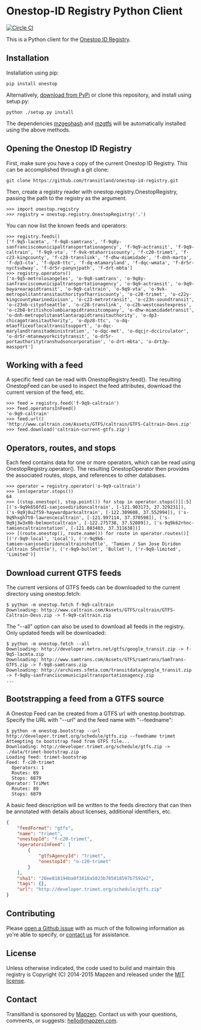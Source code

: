 # Onestop-ID Registry Python Client

[![Circle CI](https://circleci.com/gh/transitland/onestop-id-python-client.png?style=badge)](https://circleci.com/gh/transitland/onestop-id-python-client)

This is a Python client for the [Onestop ID Registry](https://github.com/transitland/onestop-id-registry).

## Installation

Installation using pip:

```
pip install onestop
```

Alternatively, [download from PyPi](https://pypi.python.org/pypi/onestop) or clone this repository, and install using setup.py:

```
python ./setup.py install
```

The dependencies [mzgeohash](https://github.com/transitland/mapzen-geohash) and [mzgtfs](https://github.com/transitland/mapzen-gtfs) will be automatically installed using the above methods.


## Opening the Onestop ID Registry

First, make sure you have a copy of the current Onestop ID Registry. This can be accomplished through a git clone:

```
git clone https://github.com/transitland/onestop-id-registry.git
```

Then, create a registry reader with onestop.registry.OnestopRegistry, passing the path to the registry as the argument.

```
>>> import onestop.registry
>>> registry = onestop.registry.OnestopRegistry('.')
```

You can now list the known feeds and operators:

```
>>> registry.feeds()
['f-9q5-lacmta', 'f-9q8-samtrans', 'f-9q8y-sanfranciscomunicipaltransportationagency', 'f-9q9-actransit', 'f-9q9-caltrain', 'f-9q9-vta', 'f-9vk-mtaharriscounty', 'f-c20-trimet', 'f-c23-kingcounty', 'f-c28-translink', 'f-dhw-miamidade', 'f-dnh-marta', 'f-dp3-cta', 'f-dpz8-ttc', 'f-dq-mtamaryland', 'f-dqc-wmata', 'f-dr5r-nyctsubway', 'f-dr5r-panynjpath', 'f-drt-mbta']
>>> registry.operators()
['o-9q5-metrolosangeles', 'o-9q8-samtrans', 'o-9q8y-sanfranciscomunicipaltransportationagency', 'o-9q9-actransit', 'o-9q9-bayarearapidtransit', 'o-9q9-caltrain', 'o-9q9-vta', 'o-9vk-metropolitantransitauthorityofharriscounty', 'o-c20-trimet', 'o-c22y-kingcountymarinedivison', 'o-c23-metrotransit', 'o-c23n-soundtransit', 'o-c23nb-cityofseattle', 'o-c28-translink', 'o-c2b-westcoastexpress', 'o-c2b8-britishcolumbiarapidtransitcompany', 'o-dhw-miamidadetransit', 'o-dnh-metropolitanatlantarapidtransitauthority', 'o-dp3-chicagotransitauthority', 'o-dpz8-ttc', 'o-dq-mtaofficeoflocaltransitsupport', 'o-dqc-marylandtransitadministration', 'o-dqc-met', 'o-dqcjr-dccirculator', 'o-dr5r-mtanewyorkcitytransit', 'o-dr5r-portauthoritytranshudsoncorporation', 'o-drt-mbta', 'o-drt3p-massport']
```

## Working with a feed

A specific feed can be read with OnestopRegistry.feed(). The resulting OnestopFeed can be used to inspect the feed attributes, download the current version of the feed, etc.

```
>>> feed = registry.feed('f-9q9-caltrain')
>>> feed.operatorsInFeed()
'o-9q9-caltrain'
>>> feed.url()
'http://www.caltrain.com/Assets/GTFS/caltrain/GTFS-Caltrain-Devs.zip'
>>> feed.download('caltrain-current-gtfs.zip')
```

## Operators, routes, and stops

Each feed contains data for one or more operators, which can be read using OnestopRegistry.operator(). The resulting OnestopOperator then provides the associated routes, stops, and references to other databases.

```
>>> operator = registry.operator('o-9q9-caltrain')
>>> len(operator.stops())
64
>>> [(stop.onestop(), stop.point()) for stop in operator.stops()][:5]
[('s-9q9k658fd1-sanjosediridoncaltrain', [-121.903173, 37.329231]), ('s-9q9j8u2f59-haywardparkcaltrain', [-122.309608, 37.552994]), ('s-9q9hxgh7t0-lawrencecaltrain', [-121.997114, 37.370598]), ('s-9q9j3w3x0b-belmontcaltrain', [-122.275738, 37.52089]), ('s-9q9k62rhnc-tamiencaltrainstation', [-121.883403, 37.311638])]
>>> [(route.onestop(), route.name()) for route in operator.routes()]
[('r-9q9-local', 'Local'), ('r-9q9k6-tamien~sanjosediridoncaltrainshuttle', 'Tamien / San Jose Diridon Caltrain Shuttle'), ('r-9q9-bullet', 'Bullet'), ('r-9q9-limited', 'Limited')]
```

## Download current GTFS feeds

The current versions of GTFS feeds can be downloaded to the current directory using onestop.fetch:

```
$ python -m onestop.fetch f-9q9-caltrain
Downloading: http://www.caltrain.com/Assets/GTFS/caltrain/GTFS-Caltrain-Devs.zip -> f-9q9-caltrain.zip
```

The "--all" option can also be used to download all feeds in the registry. Only updated feeds will be downloaded:

```
$ python -m onestop.fetch --all
Downloading: http://developer.metro.net/gtfs/google_transit.zip -> f-9q5-lacmta.zip
Downloading: http://www.samtrans.com/Assets/GTFS/samtrans/SamTrans-GTFS.zip -> f-9q8-samtrans.zip
Downloading: http://archives.sfmta.com/transitdata/google_transit.zip -> f-9q8y-sanfranciscomunicipaltransportationagency.zip
...
```

## Bootstrapping a feed from a GTFS source

A Onestop Feed can be created from a GTFS url with onestop.bootstrap. Specify the URL with "--url" and the feed name with "--feedname":

```
$ python -m onestop.bootstrap --url http://developer.trimet.org/schedule/gtfs.zip --feedname trimet
Attempting to bootstrap feed from GTFS file...
Downloading: http://developer.trimet.org/schedule/gtfs.zip -> ./data/trimet-bootstrap.zip
Loading feed: trimet-bootstrap
Feed: f-c20-trimet
  Operators: 1
  Routes: 89
  Stops: 6879
Operator: TriMet
  Routes: 89
  Stops: 6879
```

A basic feed description will be written to the feeds directory that can then be annotated with details about licenses, additional identifiers, etc.

```json
{
    "feedFormat": "gtfs",
    "name": "trimet",
    "onestopId": "f-c20-trimet",
    "operatorsInFeed": [
        {
            "gtfsAgencyId": "trimet",
            "onestopId": "o-c20-trimet"
        }
    ],
    "sha1": "20ee818194ba0f3818a5823b705818597b7592e2",
    "tags": {},
    "url": "http://developer.trimet.org/schedule/gtfs.zip"
}
```

## Contributing

Please [open a Github issue](https://github.com/transitland/onestop-id-python-client/issues/new) with as much of the following information as yo're able to specify, or [contact us](#contact) for assistance.

## License

Unless otherwise indicated, the code used to build and maintain this registry is Copyright (C) 2014-2015 Mapzen and released under the [MIT license](http://opensource.org/licenses/MIT).

## Contact

Transitland is sponsored by [Mapzen](http://mapzen.com). Contact us with your questions, comments, or suggests: [hello@mapzen.com](mailto:hello@mapzen.com).

